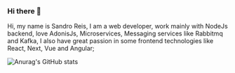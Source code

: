 ### Hi there 👋

Hi, my name is Sandro Reis, I am a web developer, work mainly with NodeJs backend, love AdonisJs, Microservices, Messaging services like Rabbitmq and Kafka, I also have great passion in some frontend technologies like React, Next, Vue and Angular;


![Anurag's GitHub stats](https://github-readme-stats.vercel.app/api?username=SandroReis&count_private=true&theme=nightowl&show_icons=true)




